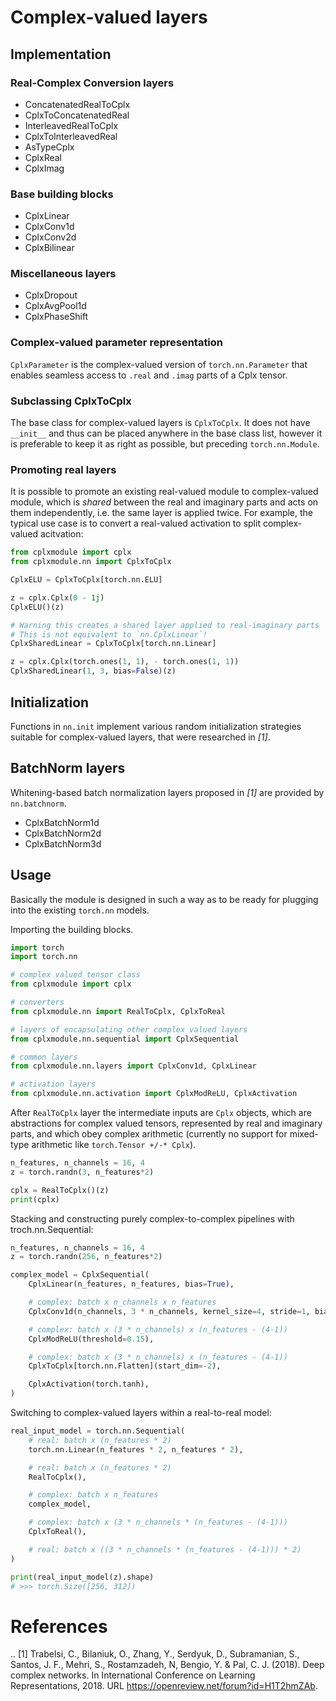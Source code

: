 # Complex-valued layers

## Implementation

### Real-Complex Conversion layers

* ConcatenatedRealToCplx
* CplxToConcatenatedReal
* InterleavedRealToCplx
* CplxToInterleavedReal
* AsTypeCplx
* CplxReal
* CplxImag

### Base building blocks

* CplxLinear
* CplxConv1d
* CplxConv2d
* CplxBilinear

### Miscellaneous layers

* CplxDropout
* CplxAvgPool1d
* CplxPhaseShift

### Complex-valued parameter representation

`CplxParameter` is the complex-valued version of `torch.nn.Parameter` that enables seamless access to `.real` and `.imag` parts of a Cplx tensor.

### Subclassing CplxToCplx

The base class for complex-valued layers is `CplxToCplx`. It does not have `__init__` and thus can be placed anywhere in the base class list, however it is preferable to keep it as right as possible, but preceding `torch.nn.Module`.

### Promoting real layers

It is possible to promote an existing real-valued module to complex-valued module, which is *shared* between the real and imaginary parts and acts on them independently, i.e. the same layer is applied twice. For example, the typical use case is to convert a real-valued activation to split complex-valued acitvation:

```python
from cplxmodule import cplx
from cplxmodule.nn import CplxToCplx

CplxELU = CplxToCplx[torch.nn.ELU]

z = cplx.Cplx(0 - 1j)
CplxELU()(z)

# Warning this creates a shared layer applied to real-imaginary parts
# This is not equivalent to `nn.CplxLinear`!
CplxSharedLinear = CplxToCplx[torch.nn.Linear]

z = cplx.Cplx(torch.ones(1, 1), - torch.ones(1, 1))
CplxSharedLinear(1, 3, bias=False)(z)
```

## Initialization

Functions in `nn.init` implement various random initialization strategies suitable for complex-valued layers, that were researched in _[1]_.

## BatchNorm layers

Whitening-based batch normalization layers proposed in _[1]_ are provided by `nn.batchnorm`.

* CplxBatchNorm1d
* CplxBatchNorm2d
* CplxBatchNorm3d

## Usage

Basically the module is designed in such a way as to be ready for plugging into the existing `torch.nn` models.

Importing the building blocks.
```python
import torch
import torch.nn

# complex valued tensor class
from cplxmodule import cplx

# converters
from cplxmodule.nn import RealToCplx, CplxToReal

# layers of encapsulating other complex valued layers
from cplxmodule.nn.sequential import CplxSequential

# common layers
from cplxmodule.nn.layers import CplxConv1d, CplxLinear

# activation layers
from cplxmodule.nn.activation import CplxModReLU, CplxActivation
```

After `RealToCplx` layer the intermediate inputs are `Cplx` objects, which are abstractions for complex valued tensors, represented by real and imaginary parts, and which obey complex arithmetic (currently no support for mixed-type arithmetic like `torch.Tensor +/-* Cplx`).
```python
n_features, n_channels = 16, 4
z = torch.randn(3, n_features*2)

cplx = RealToCplx()(z)
print(cplx)
```

Stacking and constructing purely complex-to-complex pipelines with troch.nn.Sequential:
```python
n_features, n_channels = 16, 4
z = torch.randn(256, n_features*2)

complex_model = CplxSequential(
    CplxLinear(n_features, n_features, bias=True),

    # complex: batch x n_channels x n_features
    CplxConv1d(n_channels, 3 * n_channels, kernel_size=4, stride=1, bias=False),

    # complex: batch x (3 * n_channels) x (n_features - (4-1))
    CplxModReLU(threshold=0.15),

    # complex: batch x (3 * n_channels) x (n_features - (4-1))
    CplxToCplx[torch.nn.Flatten](start_dim=-2),

    CplxActivation(torch.tanh),
)
```

Switching to complex-valued layers within a real-to-real model:

```python
real_input_model = torch.nn.Sequential(
    # real: batch x (n_features * 2)
    torch.nn.Linear(n_features * 2, n_features * 2),

    # real: batch x (n_features * 2)
    RealToCplx(),

    # complex: batch x n_features
    complex_model,

    # complex: batch x (3 * n_channels * (n_features - (4-1)))
    CplxToReal(),

    # real: batch x ((3 * n_channels * (n_features - (4-1))) * 2)
)

print(real_input_model(z).shape)
# >>> torch.Size([256, 312])
```

# References

.. [1] Trabelsi, C., Bilaniuk, O., Zhang, Y., Serdyuk, D., Subramanian, S., Santos, J. F., Mehri, S., Rostamzadeh, N, Bengio, Y. & Pal, C. J. (2018). Deep complex networks. In International Conference on Learning Representations, 2018. URL https://openreview.net/forum?id=H1T2hmZAb.
